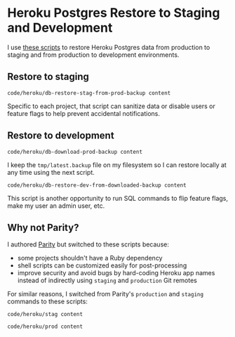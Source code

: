 # Heroku Postgres Restore to Staging and Development

I use [these scripts](https://github.com/croaky/blog/tree/main/code/heroku)
to restore Heroku Postgres data from production to staging
and from production to development environments.

## Restore to staging

```embed
code/heroku/db-restore-stag-from-prod-backup content
```

Specific to each project, that script can sanitize data or
disable users or feature flags to help prevent accidental notifications.

## Restore to development

```embed
code/heroku/db-download-prod-backup content
```

I keep the `tmp/latest.backup` file on my filesystem
so I can restore locally at any time using the next script.

```embed
code/heroku/db-restore-dev-from-downloaded-backup content
```

This script is another opportunity to run SQL commands
to flip feature flags, make my user an admin user, etc.

## Why not Parity?

I authored [Parity](https://github.com/thoughtbot/parity)
but switched to these scripts because:

* some projects shouldn't have a Ruby dependency
* shell scripts can be customized easily for post-processing
* improve security and avoid bugs by hard-coding Heroku app names
  instead of indirectly using `staging` and `production` Git remotes

For similar reasons,
I switched from Parity's `production` and `staging` commands
to these scripts:

```embed
code/heroku/stag content
```

```embed
code/heroku/prod content
```
